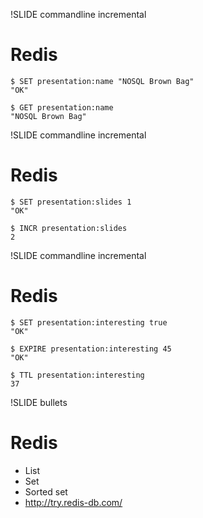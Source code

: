 !SLIDE commandline incremental

# Redis

	$ SET presentation:name "NOSQL Brown Bag"
	"OK"

	$ GET presentation:name
	"NOSQL Brown Bag"

!SLIDE commandline incremental

# Redis

	$ SET presentation:slides 1
	"OK"

	$ INCR presentation:slides
	2

!SLIDE commandline incremental

# Redis

	$ SET presentation:interesting true
	"OK"

	$ EXPIRE presentation:interesting 45
	"OK"

	$ TTL presentation:interesting
	37

!SLIDE bullets

# Redis

* List
* Set
* Sorted set
* <http://try.redis-db.com/>
